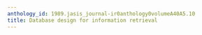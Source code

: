```yaml
---
anthology_id: 1989.jasis_journal-ir0anthology0volumeA40A5.10
title: Database design for information retrieval
---
```


